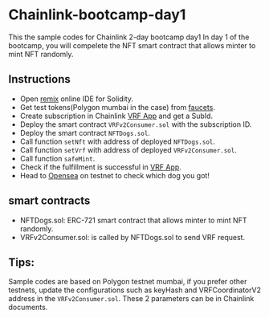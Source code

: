 # Chainlink-bootcamp-day1
This the sample codes for Chainlink 2-day bootcamp day1
In day 1 of the bootcamp, you will compelete the NFT smart contract that allows minter to mint NFT randomly.

## Instructions
- Open [remix](https://remix.ethereum.org/) online IDE for Solidity.
- Get test tokens(Polygon mumbai in the case) from [faucets](https://faucets.chain.link/mumbai).
- Create subscription in Chainlink [VRF App](https://vrf.chain.link/) and get a SubId.
- Deploy the smart contract `VRFv2Consumer.sol` with the subscription ID.
- Deploy the smart contract `NFTDogs.sol`.
- Call function `setNft` with address of deployed `NFTDogs.sol`.
- Call function `setVrf` with address of deployed `VRFv2Consumer.sol`.
- Call function `safeMint`.
- Check if the fulfillment is successful in [VRF App](https://vrf.chain.link/).
- Head to [Opensea](https://testnets.opensea.io/) on testnet to check which dog you got!

## smart contracts
- NFTDogs.sol: ERC-721 smart contract that allows minter to mint NFT randomly. 
- VRFv2Consumer.sol: is called by NFTDogs.sol to send VRF request.

## Tips:
Sample codes are based on Polygon testnet mumbai, if you prefer other testnets, update the configurations such as keyHash and VRFCoordinatorV2 address in the `VRFv2Consumer.sol`. These 2 parameters can be in Chainlink documents.